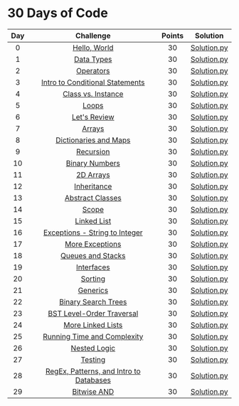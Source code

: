 # 30 Days of Code

| Day |                                                Challenge                                                | Points |                                                                                   Solution                                                                                  |
|:---:|:-------------------------------------------------------------------------------------------------------:|:------:|:---------------------------------------------------------------------------------------------------------------------------------------------------------------------------:|
|  0  | [Hello, World](https://www.hackerrank.com/challenges/30-hello-world)                                    |   30   | [Solution.py](https://github.com/zepman85/myHackerRankSolutions/blob/master/30%20Days%20of%20Code/Day%2000%20-%20Hello%2C%20World/Solution.py)                       |
|  1  | [Data Types](https://www.hackerrank.com/challenges/30-data-types)                                       |   30   | [Solution.py](https://github.com/zepman85/myHackerRankSolutions/blob/master/30%20Days%20of%20Code/Day%2001%20-%20Data%20Types/Solution.py)                           |
|  2  | [Operators](https://www.hackerrank.com/challenges/30-operators)                                         |   30   | [Solution.py](https://github.com/zepman85/myHackerRankSolutions/blob/master/30%20Days%20of%20Code/Day%2002%20-%20Operators/Solution.py)                              |
|  3  | [Intro to Conditional Statements](https://www.hackerrank.com/challenges/30-conditional-statements)      |   30   | [Solution.py](https://github.com/zepman85/myHackerRankSolutions/blob/master/30%20Days%20of%20Code/Day%2003%20-%20Intro%20to%20Conditional%20Statements/Solution.py)  |
|  4  | [Class vs. Instance](https://www.hackerrank.com/challenges/30-class-vs-instance)                        |   30   | [Solution.py](https://github.com/zepman85/myHackerRankSolutions/blob/master/30%20Days%20of%20Code/Day%2004%20-%20Class%20vs.%20Instance/Solution.py)                 |
|  5  | [Loops](https://www.hackerrank.com/challenges/30-loops)                                                 |   30   | [Solution.py](https://github.com/zepman85/myHackerRankSolutions/blob/master/30%20Days%20of%20Code/Day%2005%20-%20Loops/Solution.py)                                  |
|  6  | [Let's Review](https://www.hackerrank.com/challenges/30-review-loop)                                    |   30   | [Solution.py](https://github.com/zepman85/myHackerRankSolutions/blob/master/30%20Days%20of%20Code/Day%2006%20-%20Let's%20Review/Solution.py)                         |
|  7  | [Arrays](https://www.hackerrank.com/challenges/30-arrays)                                               |   30   | [Solution.py](https://github.com/zepman85/myHackerRankSolutions/blob/master/30%20Days%20of%20Code/Day%2007%20-%20Arrays/Solution.py)                                 |
|  8  | [Dictionaries and Maps](https://www.hackerrank.com/challenges/30-dictionaries-and-maps)                 |   30   | [Solution.py](https://github.com/zepman85/myHackerRankSolutions/blob/master/30%20Days%20of%20Code/Day%2008%20-%20Dictionaries%20and%20Maps/Solution.py)              |
|  9  | [Recursion](https://www.hackerrank.com/challenges/30-recursion)                                         |   30   | [Solution.py](https://github.com/zepman85/myHackerRankSolutions/blob/master/30%20Days%20of%20Code/Day%2009%20-%20Recursion%203/Solution.py)                          |
|  10 | [Binary Numbers](https://www.hackerrank.com/challenges/30-binary-numbers)                               |   30   | [Solution.py](https://github.com/zepman85/myHackerRankSolutions/blob/master/30%20Days%20of%20Code/Day%2010%20-%20Binary%20Numbers/Solution.py)                       |
|  11 | [2D Arrays](https://www.hackerrank.com/challenges/30-2d-arrays)                                         |   30   | [Solution.py](https://github.com/zepman85/myHackerRankSolutions/blob/master/30%20Days%20of%20Code/Day%2011%20-%202D%20Arrays/Solution.py)                            |
|  12 | [Inheritance](https://www.hackerrank.com/challenges/30-inheritance)                                     |   30   | [Solution.py](https://github.com/zepman85/myHackerRankSolutions/blob/master/30%20Days%20of%20Code/Day%2012%20-%20Inheritance/Solution.py)                            |
|  13 | [Abstract Classes](https://www.hackerrank.com/challenges/30-abstract-classes)                           |   30   | [Solution.py](https://github.com/zepman85/myHackerRankSolutions/blob/master/30%20Days%20of%20Code/Day%2013%20-%20Abstract%20Classes/Solution.py)                     |
|  14 | [Scope](https://www.hackerrank.com/challenges/30-scope)                                                 |   30   | [Solution.py](https://github.com/zepman85/myHackerRankSolutions/blob/master/30%20Days%20of%20Code/Day%2014%20-%20Scope/Solution.py)                                  |
|  15 | [Linked List](https://www.hackerrank.com/challenges/30-linked-list)                                     |   30   | [Solution.py](https://github.com/zepman85/myHackerRankSolutions/blob/master/30%20Days%20of%20Code/Day%2015%20-%20Linked%20List/Solution.py)                          |
|  16 | [Exceptions - String to Integer](https://www.hackerrank.com/challenges/30-exceptions-string-to-integer) |   30   | [Solution.py](https://github.com/zepman85/myHackerRankSolutions/blob/master/30%20Days%20of%20Code/Day%2016%20-%20Exceptions%20-%20String%20to%20Integer/Solution.py) |
|  17 | [More Exceptions](https://www.hackerrank.com/challenges/30-more-exceptions)                             |   30   | [Solution.py](https://github.com/zepman85/myHackerRankSolutions/blob/master/30%20Days%20of%20Code/Day%2017%20-%20More%20Exceptions/Solution.py)                      |
|  18 | [Queues and Stacks](https://www.hackerrank.com/challenges/30-queues-stacks)                             |   30   | [Solution.py](https://github.com/zepman85/myHackerRankSolutions/blob/master/30%20Days%20of%20Code/Day%2018%20-%20Queues%20and%20Stacks/Solution.py)                  |
|  19 | [Interfaces](https://www.hackerrank.com/challenges/30-interfaces)                                       |   30   | [Solution.py](https://github.com/zepman85/myHackerRankSolutions/blob/master/30%20Days%20of%20Code/Day%2019%20-%20Interfaces/Solution.py)                             |
|  20 | [Sorting](https://www.hackerrank.com/challenges/30-sorting)                                             |   30   | [Solution.py](https://github.com/zepman85/myHackerRankSolutions/blob/master/30%20Days%20of%20Code/Day%2020%20-%20Sorting/Solution.py)                                |
|  21 | [Generics](https://www.hackerrank.com/challenges/30-generics)                                           |   30   | [Solution.py](https://github.com/zepman85/myHackerRankSolutions/blob/master/30%20Days%20of%20Code/Day%2021%20-%20Generics/Solution.cpp)                              |
|  22 | [Binary Search Trees](https://www.hackerrank.com/challenges/30-binary-search-trees)                     |   30   | [Solution.py](https://github.com/zepman85/myHackerRankSolutions/blob/master/30%20Days%20of%20Code/Day%2022%20-%20Binary%20Search%20Trees/Solution.py)                |
|  23 | [BST Level-Order Traversal](https://www.hackerrank.com/challenges/30-binary-trees)                      |   30   | [Solution.py](https://github.com/zepman85/myHackerRankSolutions/blob/master/30%20Days%20of%20Code/Day%2023%20-%20BST%20Level-Order%20Traversal/Solution.py)          |
|  24 | [More Linked Lists](https://www.hackerrank.com/challenges/30-linked-list-deletion)                      |   30   | [Solution.py](https://github.com/zepman85/myHackerRankSolutions/blob/master/30%20Days%20of%20Code/Day%2024%20-%20More%20Linked%20Lists/Solution.py)                  |
|  25 | [Running Time and Complexity](https://www.hackerrank.com/challenges/30-running-time-and-complexity)     |   30   | [Solution.py](https://github.com/zepman85/myHackerRankSolutions/blob/master/30%20Days%20of%20Code/Day%2025%20-%20Running%20Time%20and%20Complexity/Solution.py)      |
|  26 | [Nested Logic](https://www.hackerrank.com/challenges/30-nested-logic)                                   |   30   | [Solution.py](https://github.com/zepman85/myHackerRankSolutions/blob/master/30%20Days%20of%20Code/Day%2026%20-%20Nested%20Logic/Solution.py)                         |
|  27 | [Testing](https://www.hackerrank.com/challenges/30-testing)                                             |   30   | [Solution.py](https://github.com/zepman85/myHackerRankSolutions/blob/master/30%20Days%20of%20Code/Day%2027%20-%20Testing/Solution.py)                                |
|  28 | [RegEx, Patterns, and Intro to Databases](https://www.hackerrank.com/challenges/30-regex-patterns)      |   30   | [Solution.py](https://github.com/zepman85/myHackerRankSolutions/blob/master/30%20Days%20of%20Code/Day%2028%20-%20RegEx%2C%20Patterns%2C%20and%20Intro%20to%20Databases/Solution.py)  |
|  29 | [Bitwise AND](https://www.hackerrank.com/challenges/30-bitwise-and)                                     |   30   | [Solution.py](https://github.com/zepman85/myHackerRankSolutions/blob/master/30%20Days%20of%20Code/Day%2029%20-%20Bitwise%20AND/Solution.py)                          |